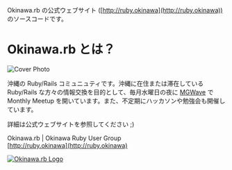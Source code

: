 Okinawa.rb の公式ウェブサイト ([http://ruby.okinawa](http://ruby.okinawa)) のソースコードです。

# Okinawa.rb とは？

![Cover Photo](https://dl.dropboxusercontent.com/u/2819285/okinawarb_cover.jpg)

沖縄の Ruby/Rails コミュニュティです。沖縄に在住または滞在している Ruby/Rails な方々の情報交換を目的として、毎月水曜日の夜に [MGWave](http://www.mgwave.com/) で Monthly Meetup を開いています。また、不定期にハッカソンや勉強会も開催しています。

詳細は公式ウェブサイトを参照してください ;)

Okinawa.rb | Okinawa Ruby User Group    
[http://ruby.okinawa](http://ruby.okinawa)

[![Okinawa.rb Logo](https://dl.dropboxusercontent.com/u/2819285/okinawarb-logo-rect.png)](http://ruby.okinawa)
